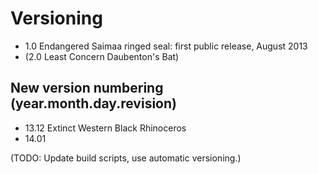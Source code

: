 Versioning
============================================


 - 1.0 Endangered Saimaa ringed seal: first public release, August 2013
 - (2.0 Least Concern Daubenton's Bat)


## New version numbering (year.month.day.revision)
 - 13.12 Extinct Western Black Rhinoceros
 - 14.01


(TODO: Update build scripts, use automatic versioning.)
